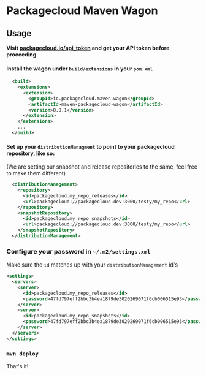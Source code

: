 # Packagecloud Maven Wagon

## Usage

**Visit [packagecloud.io/api_token](packagecloud.io/api_token) and get your API token before proceeding.**

#### Install the wagon under `build/extensions` in your `pom.xml`
```xml
  <build>
    <extensions>
      <extension>
        <groupId>io.packagecloud.maven.wagon</groupId>
        <artifactId>maven-packagecloud-wagon</artifactId>
        <version>0.0.1</version>
      </extension>
    </extensions>
    ...
  </build>
```

#### Set up your `distributionManagment` to point to your packagecloud repository, like so:

(We are setting our snapshot and release repositories to the same, feel free to make them different)

```xml
  <distributionManagement>
    <repository>
      <id>packagecloud.my_repo_releases</id>
      <url>packagecloud://packagecloud.dev:3000/testy/my_repo</url>
    </repository>
    <snapshotRepository>
      <id>packagecloud.my_repo_snapshots</id>
      <url>packagecloud://packagecloud.dev:3000/testy/my_repo</url>
    </snapshotRepository>
  </distributionManagement>
```

### Configure your password in `~/.m2/settings.xml`

Make sure the `id` matches up with your `distributionManagement` id's

```xml
<settings>
  <servers>
    <server>
      <id>packagecloud.my_repo_releases</id>
      <password>47fd797eff2bbc3b4ea1879de3020269071f6cb006515e93</password>
    </server>
    <server>
      <id>packagecloud.my_repo_snapshots</id>
      <password>47fd797eff2bbc3b4ea1879de3020269071f6cb006515e93</password>
    </server>
  </servers>
</settings>
```
### `mvn deploy`
That's it!
